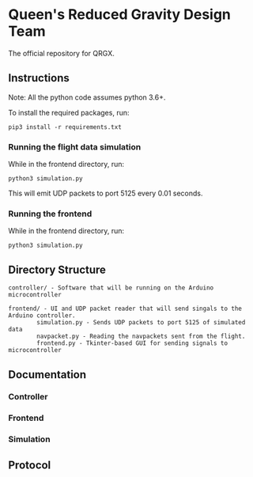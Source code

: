 # Queen's Reduced Gravity Design Team

The official repository for QRGX.

## Instructions
Note: All the python code assumes python 3.6+.

To install the required packages, run:
```
pip3 install -r requirements.txt
```

### Running the flight data simulation
While in the frontend directory, run:
```
python3 simulation.py
```
This will emit UDP packets to port 5125 every 0.01 seconds.


### Running the frontend
While in the frontend directory, run:
```
python3 simulation.py
```

## Directory Structure
```
controller/ - Software that will be running on the Arduino microcontroller

frontend/ - UI and UDP packet reader that will send singals to the Arduino controller.
        simulation.py - Sends UDP packets to port 5125 of simulated data
        navpacket.py - Reading the navpackets sent from the flight.
        frontend.py - Tkinter-based GUI for sending signals to microcontroller
```

## Documentation
### Controller
### Frontend
### Simulation

## Protocol
